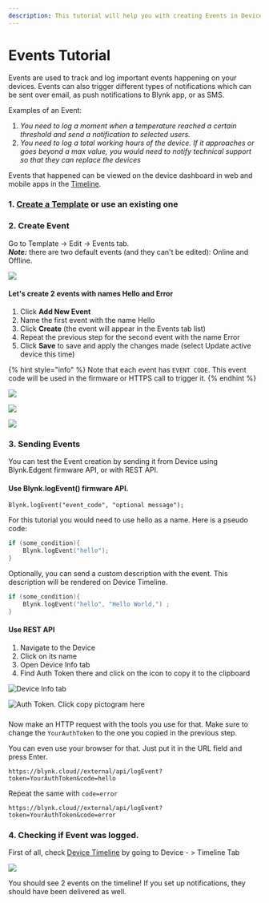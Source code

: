 ```yaml
---
description: This tutorial will help you with creating Events in Device Templates
---
```


# Events Tutorial

Events are used to track and log important events happening on your devices. Events can also trigger different types of notifications which can be sent over email, as push notifications to Blynk app, or as SMS.

Examples of an Event: 

1. _You need to log a moment when a temperature reached a certain threshold and send a notification to selected users._
2. _You need to log a total working hours of the device. If it approaches or goes beyond a max value, you would need to notify technical support so that they can replace the devices_ 

Events that happened can be viewed on the device dashboard in web and mobile apps in the [Timeline](../../web-dashboard/devices-1/device-view/timeline.md).  


### 1. [Create a Template](../working-with-templates/) or use an existing one

### 2. Create Event

Go to Template -&gt; Edit -&gt; Events tab.  
_**Note:**_ there are two default events \(and they can't be edited\): Online and Offline.

![](../../.gitbook/assets/default_events.png)

#### Let's create 2 events with names Hello and Error

1. Click **Add New Event**
2. Name the first event with the name Hello
3. Click **Create** \(the event will appear in the Events tab list\)
4. Repeat the previous step for the second event with the name Error
5. Click **Save** to save and apply the changes made \(select Update active device this time\)

{% hint style="info" %}
Note that each event has `EVENT CODE`. This event code will be used in the firmware or HTTPS call to trigger it.
{% endhint %}

![](../../.gitbook/assets/add_new_event.png)

![](../../.gitbook/assets/2_new_events.png)

![](../../.gitbook/assets/apply_events_to_devices.png)

### 3. Sending Events

You can test the Event creation by sending it from Device using Blynk.Edgent firmware API, or with REST API.

#### 

#### Use Blynk.logEvent\(\) firmware API. 

`Blynk.logEvent("event_code", "optional message");` 

For this tutorial you would need to use hello as a name. Here is a pseudo code: 

```cpp
if (some_condition){
    Blynk.logEvent("hello");
}
```

Optionally, you can send a custom description with the event. This description will be rendered on Device Timeline.

```cpp
if (some_condition){
    Blynk.logEvent("hello", "Hello World,") ;
}
```



#### Use REST API

1. Navigate to the Device
2. Click on its name
3. Open Device Info tab
4. Find Auth Token there and click on the icon to copy it to the clipboard

![Device Info tab](../../.gitbook/assets/event_device_info.png)

![Auth Token. Click copy pictogram here](../../.gitbook/assets/auth_token%20%281%29.png)

### 

Now make an HTTP request with the tools you use for that. Make sure to change the `YourAuthToken` to the one you copied in the previous step.

You can even use your browser for that. Just put it in the URL field and press Enter.

```http
https://blynk.cloud//external/api/logEvent?token=YourAuthToken&code=hello
```

Repeat the same with `code=error`

```http
https://blynk.cloud//external/api/logEvent?token=YourAuthToken&code=error
```

  


### 4. Checking if Event was logged.

First of all, check [Device Timeline](../../web-dashboard/devices-1/device-view/timeline.md) by going to Device - &gt; Timeline Tab

![](../../.gitbook/assets/events_on_timeline.png)

You should see 2 events on the timeline! If you set up notifications, they should have been delivered as well. 

